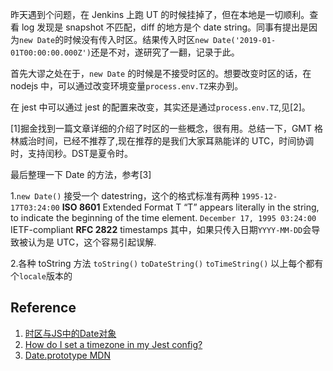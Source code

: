 昨天遇到个问题，在 Jenkins 上跑 UT 的时候挂掉了，但在本地是一切顺利。查看 log 发现是 snapshot 不匹配，diff 的地方是个 date string。同事有提出是因为`new Date`的时候没有传入时区。结果传入时区`new Date('2019-01-01T00:00:00.000Z')`还是不对，遂研究了一翻，记录于此。

首先大谬之处在于，`new Date` 的时候是不接受时区的。想要改变时区的话，在 nodejs 中，可以通过改变环境变量`process.env.TZ`来办到。

在 jest 中可以通过 jest 的配置来改变，其实还是通过`process.env.TZ`,见[2]。

[1]掘金找到一篇文章详细的介绍了时区的一些概念，很有用。总结一下，GMT 格林威治时间，已经不推荐了,现在推荐的是我们大家耳熟能详的 UTC，时间协调时，支持闰秒。DST是夏令时。

最后整理一下 Date 的方法，参考[3]    

1.`new Date()` 接受一个 datestring，这个的格式标准有两种
`1995-12-17T03:24:00` **ISO 8601** Extended Format
T “T” appears literally in the string, to indicate the beginning of the time element.
`December 17, 1995 03:24:00` IETF-compliant **RFC 2822** timestamps 
其中，如果只传入日期`YYYY-MM-DD`会导致被认为是 UTC，这个容易引起误解.   

2.各种 toString 方法
`toString()`
`toDateString()`
`toTimeString()`
以上每个都有个`locale`版本的


## Reference
1. [时区与JS中的Date对象
](https://juejin.im/post/5d23ef766fb9a07ea5681378)
2. [How do I set a timezone in my Jest config?](https://stackoverflow.com/questions/56261381/how-do-i-set-a-timezone-in-my-jest-config)
3. [Date.prototype MDN](https://developer.mozilla.org/en-US/docs/Web/JavaScript/Reference/Global_Objects/Date/toLocaleString)